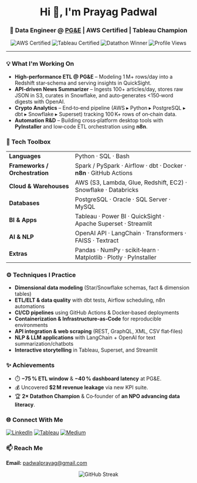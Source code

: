 <h1 align="center">Hi 👋, I'm Prayag Padwal</h1>
<h3 align="center">🚀 Data Engineer @ <a href="https://www.pge.com">PG&E</a> | AWS Certified | Tableau Champion</h3>

<p align="center">
  <img src="https://img.shields.io/badge/AWS-Certified-yellow?logo=amazon-aws" alt="AWS Certified" />
  <img src="https://img.shields.io/badge/Tableau-Qualified%20Associate-blue?logo=tableau" alt="Tableau Certified" />
  <img src="https://img.shields.io/static/v1?label=Datathon&message=2%C3%97%20Winner&color=brightgreen" alt="Datathon Winner" />
  <img src="https://komarev.com/ghpvc/?username=prayagpadwal&style=flat-square" alt="Profile Views" />
</p>

---

### 💡 What I'm Working On
- **High‑performance ETL @ PG&E** – Modeling 1 M+ rows/day into a Redshift star‑schema and serving insights in QuickSight.
- **API‑driven News Summarizer** – Ingests 100+ articles/day, stores raw JSON in S3, curates in Snowflake, and auto‑generates <150‑word digests with OpenAI.
- **Crypto Analytics** – End‑to‑end pipeline (AWS ▸ Python ▸ PostgreSQL ▸ dbt ▸ Snowflake ▸ Superset) tracking 100 K+ rows of on‑chain data.
- **Automation R&D** – Building cross‑platform desktop tools with **PyInstaller** and low‑code ETL orchestration using **n8n**.

### 🧰 Tech Toolbox
| | |
| --- | --- |
| **Languages** | Python · SQL · Bash |
| **Frameworks / Orchestration** | Spark / PySpark · Airflow · dbt · Docker · **n8n** · GitHub Actions |
| **Cloud & Warehouses** | AWS (S3, Lambda, Glue, Redshift, EC2) · Snowflake · Databricks |
| **Databases** | PostgreSQL · Oracle · SQL Server · MySQL |
| **BI & Apps** | Tableau · Power BI · QuickSight · Apache Superset · Streamlit |
| **AI & NLP** | OpenAI API · LangChain · Transformers · FAISS · Textract |
| **Extras** | Pandas · NumPy · scikit‑learn · Matplotlib · Plotly · PyInstaller |

### ⚙️ Techniques I Practice
- **Dimensional data modeling** (Star/Snowflake schemas, fact & dimension tables)
- **ETL/ELT & data quality** with dbt tests, Airflow scheduling, n8n automations
- **CI/CD pipelines** using GitHub Actions & Docker‑based deployments
- **Containerization & Infrastructure‑as‑Code** for reproducible environments
- **API integration & web scraping** (REST, GraphQL, XML, CSV flat‑files)
- **NLP & LLM applications** with LangChain + OpenAI for text summarization/chatbots
- **Interactive storytelling** in Tableau, Superset, and Streamlit

### ✨ Achievements
- ⏱️ **−75 % ETL window** & **−40 % dashboard latency** at PG&E.
- 💰 Uncovered **$2 M revenue leakage** via new KPI suite.
- 🏆 **2× Datathon Champion** & Co‑founder of **an NPO advancing data literacy**.

### 🌐 Connect With Me
[![LinkedIn](https://img.shields.io/badge/LinkedIn-0A66C2?logo=linkedin&logoColor=white)](https://www.linkedin.com/in/prayagpadwal/)
[![Tableau](https://img.shields.io/badge/Tableau-Public-orange?logo=tableau&logoColor=white)](https://public.tableau.com/app/profile/prayag.padwal/vizzes)
[![Medium](https://img.shields.io/badge/Medium-000000?logo=medium&logoColor=white)](https://medium.com/@padwalprayag)

### 📫 Reach Me
**Email:** padwalprayag@gmail.com

<p align="center">
  <img src="https://streak-stats.demolab.com/?user=prayagpadwal" alt="GitHub Streak" />
</p>
